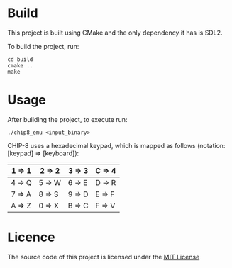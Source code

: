 # Build
This project is built using CMake and the only dependency it has is SDL2.

To build the project, run:
``` shell
cd build
cmake ..
make
```

# Usage
After building the project, to execute run:
``` shell
./chip8_emu <input_binary>
```

CHIP-8 uses a hexadecimal keypad, which is mapped as follows (notation: [keypad] => [keyboard]):

| 1 => 1 | 2 => 2 | 3 => 3 | C => 4 |
|--------|--------|--------|--------|
| 4 => Q | 5 => W | 6 => E | D => R |
| 7 => A | 8 => S | 9 => D | E => F |
| A => Z | 0 => X | B => C | F => V |

# Licence
The source code of this project is licensed under the [MIT License](https://opensource.org/licenses/mit-license.php) 
